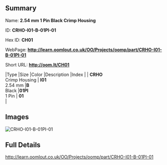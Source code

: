 

## Summary
 
Name: __2.54 mm 1 Pin Black Crimp Housing__

ID: __CRHO-I01-B-01PI-01__

Hex ID: __CH01__

WebPage: __http://learn.oomlout.co.uk/OO/Projects/oomp/part/CRHO-I01-B-01PI-01__

Short URL: __http://oom.lt/CH01__


|Type   |Size   |Color   |Description   |Index   |
| __CRHO__ <br>Crimp Housing  | __I01__<br>2.54 mm   |__B__<br>Black    |__01PI__<br>1 Pin    | __01__<br>  |


## Images
![CRHO-I01-B-01PI-01](http://oomlout.com/oomp-gen/parts/CRHO-I01-B-01PI-01/CRHO-I01-B-01PI-01_420.jpg)

## Full Details

 http://learn.oomlout.co.uk/OO/Projects/oomp/part/CRHO-I01-B-01PI-01

